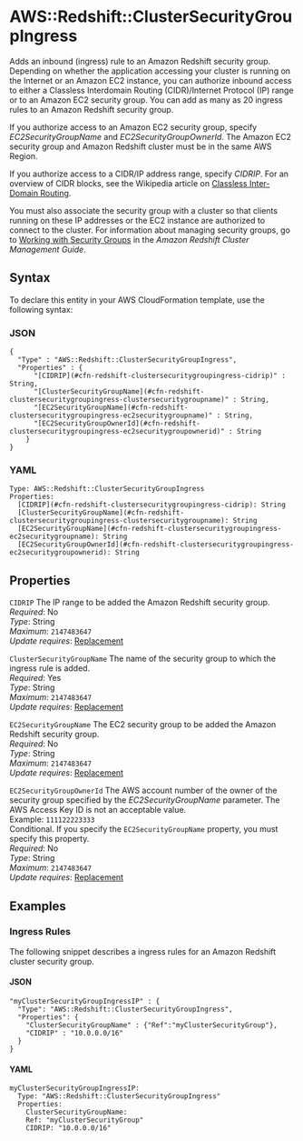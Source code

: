 # AWS::Redshift::ClusterSecurityGroupIngress<a name="aws-resource-redshift-clustersecuritygroupingress"></a>

Adds an inbound \(ingress\) rule to an Amazon Redshift security group\. Depending on whether the application accessing your cluster is running on the Internet or an Amazon EC2 instance, you can authorize inbound access to either a Classless Interdomain Routing \(CIDR\)/Internet Protocol \(IP\) range or to an Amazon EC2 security group\. You can add as many as 20 ingress rules to an Amazon Redshift security group\.

If you authorize access to an Amazon EC2 security group, specify _EC2SecurityGroupName_ and _EC2SecurityGroupOwnerId_\. The Amazon EC2 security group and Amazon Redshift cluster must be in the same AWS Region\.

If you authorize access to a CIDR/IP address range, specify _CIDRIP_\. For an overview of CIDR blocks, see the Wikipedia article on [Classless Inter\-Domain Routing](http://en.wikipedia.org/wiki/Classless_Inter-Domain_Routing)\.

You must also associate the security group with a cluster so that clients running on these IP addresses or the EC2 instance are authorized to connect to the cluster\. For information about managing security groups, go to [Working with Security Groups](https://docs.aws.amazon.com/redshift/latest/mgmt/working-with-security-groups.html) in the _Amazon Redshift Cluster Management Guide_\.

## Syntax<a name="aws-resource-redshift-clustersecuritygroupingress-syntax"></a>

To declare this entity in your AWS CloudFormation template, use the following syntax:

### JSON<a name="aws-resource-redshift-clustersecuritygroupingress-syntax.json"></a>

```
{
  "Type" : "AWS::Redshift::ClusterSecurityGroupIngress",
  "Properties" : {
      "[CIDRIP](#cfn-redshift-clustersecuritygroupingress-cidrip)" : String,
      "[ClusterSecurityGroupName](#cfn-redshift-clustersecuritygroupingress-clustersecuritygroupname)" : String,
      "[EC2SecurityGroupName](#cfn-redshift-clustersecuritygroupingress-ec2securitygroupname)" : String,
      "[EC2SecurityGroupOwnerId](#cfn-redshift-clustersecuritygroupingress-ec2securitygroupownerid)" : String
    }
}
```

### YAML<a name="aws-resource-redshift-clustersecuritygroupingress-syntax.yaml"></a>

```
Type: AWS::Redshift::ClusterSecurityGroupIngress
Properties:
  [CIDRIP](#cfn-redshift-clustersecuritygroupingress-cidrip): String
  [ClusterSecurityGroupName](#cfn-redshift-clustersecuritygroupingress-clustersecuritygroupname): String
  [EC2SecurityGroupName](#cfn-redshift-clustersecuritygroupingress-ec2securitygroupname): String
  [EC2SecurityGroupOwnerId](#cfn-redshift-clustersecuritygroupingress-ec2securitygroupownerid): String
```

## Properties<a name="aws-resource-redshift-clustersecuritygroupingress-properties"></a>

`CIDRIP` <a name="cfn-redshift-clustersecuritygroupingress-cidrip"></a>
The IP range to be added the Amazon Redshift security group\.  
_Required_: No  
_Type_: String  
_Maximum_: `2147483647`  
_Update requires_: [Replacement](https://docs.aws.amazon.com/AWSCloudFormation/latest/UserGuide/using-cfn-updating-stacks-update-behaviors.html#update-replacement)

`ClusterSecurityGroupName` <a name="cfn-redshift-clustersecuritygroupingress-clustersecuritygroupname"></a>
The name of the security group to which the ingress rule is added\.  
_Required_: Yes  
_Type_: String  
_Maximum_: `2147483647`  
_Update requires_: [Replacement](https://docs.aws.amazon.com/AWSCloudFormation/latest/UserGuide/using-cfn-updating-stacks-update-behaviors.html#update-replacement)

`EC2SecurityGroupName` <a name="cfn-redshift-clustersecuritygroupingress-ec2securitygroupname"></a>
The EC2 security group to be added the Amazon Redshift security group\.  
_Required_: No  
_Type_: String  
_Maximum_: `2147483647`  
_Update requires_: [Replacement](https://docs.aws.amazon.com/AWSCloudFormation/latest/UserGuide/using-cfn-updating-stacks-update-behaviors.html#update-replacement)

`EC2SecurityGroupOwnerId` <a name="cfn-redshift-clustersecuritygroupingress-ec2securitygroupownerid"></a>
The AWS account number of the owner of the security group specified by the _EC2SecurityGroupName_ parameter\. The AWS Access Key ID is not an acceptable value\.  
Example: `111122223333`  
Conditional\. If you specify the `EC2SecurityGroupName` property, you must specify this property\.  
_Required_: No  
_Type_: String  
_Maximum_: `2147483647`  
_Update requires_: [Replacement](https://docs.aws.amazon.com/AWSCloudFormation/latest/UserGuide/using-cfn-updating-stacks-update-behaviors.html#update-replacement)

## Examples<a name="aws-resource-redshift-clustersecuritygroupingress--examples"></a>

### Ingress Rules<a name="aws-resource-redshift-clustersecuritygroupingress--examples--Ingress_Rules"></a>

The following snippet describes a ingress rules for an Amazon Redshift cluster security group\.

#### JSON<a name="aws-resource-redshift-clustersecuritygroupingress--examples--Ingress_Rules--json"></a>

```
"myClusterSecurityGroupIngressIP" : {
  "Type": "AWS::Redshift::ClusterSecurityGroupIngress",
  "Properties": {
    "ClusterSecurityGroupName" : {"Ref":"myClusterSecurityGroup"},
    "CIDRIP" : "10.0.0.0/16"
  }
}
```

#### YAML<a name="aws-resource-redshift-clustersecuritygroupingress--examples--Ingress_Rules--yaml"></a>

```
myClusterSecurityGroupIngressIP:
  Type: "AWS::Redshift::ClusterSecurityGroupIngress"
  Properties:
    ClusterSecurityGroupName:
    Ref: "myClusterSecurityGroup"
    CIDRIP: "10.0.0.0/16"
```
